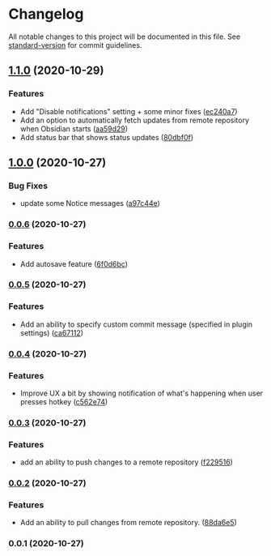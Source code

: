 # Changelog

All notable changes to this project will be documented in this file. See [standard-version](https://github.com/conventional-changelog/standard-version) for commit guidelines.

## [1.1.0](https://github.com/denolehov/obsidian-git/compare/v1.0.0...v1.1.0) (2020-10-29)


### Features

* Add "Disable notifications" setting + some minor fixes ([ec240a7](https://github.com/denolehov/obsidian-git/commit/ec240a7122656e551b93a79ad5af9b7be138b2ec))
* Add an option to automatically fetch updates from remote repository when Obsidian starts ([aa59d29](https://github.com/denolehov/obsidian-git/commit/aa59d29fb23ac5b42d8c6a644fdc413a04931966))
* Add status bar that shows status updates ([80dbf0f](https://github.com/denolehov/obsidian-git/commit/80dbf0f647fe27237bd86174feebe7987a90be63))

## [1.0.0](https://github.com/denolehov/obsidian-git/compare/v0.0.6...v1.0.0) (2020-10-27)


### Bug Fixes

* update some Notice messages ([a97c44e](https://github.com/denolehov/obsidian-git/commit/a97c44e2f5a1581e5bb8ea432deca108df8c7fde))

### [0.0.6](https://github.com/denolehov/obsidian-git/compare/v0.0.5...v0.0.6) (2020-10-27)


### Features

* Add autosave feature ([6f0d6bc](https://github.com/denolehov/obsidian-git/commit/6f0d6bc0b8b84fe6e14fcf1c85e6a6213c9da578))

### [0.0.5](https://github.com/denolehov/obsidian-git/compare/v0.0.4...v0.0.5) (2020-10-27)


### Features

* Add an ability to specify custom commit message (specified in plugin settings) ([ca67112](https://github.com/denolehov/obsidian-git/commit/ca671124c5b2dc5127b76f48ab94e63d1e2b3626))

### [0.0.4](https://github.com/denolehov/obsidian-git/compare/v0.0.3...v0.0.4) (2020-10-27)


### Features

* Improve UX a bit by showing notification of what's happening when user presses hotkey ([c562e74](https://github.com/denolehov/obsidian-git/commit/c562e746d7538923a378104d0204dad1f3f2aa61))

### [0.0.3](https://github.com/denolehov/obsidian-git/compare/v0.0.2...v0.0.3) (2020-10-27)


### Features

* add an ability to push changes to a remote repository ([f229516](https://github.com/denolehov/obsidian-git/commit/f2295165fbd77dd9ed6e4cdd2f6d085b3ee78bfe))

### [0.0.2](https://github.com/denolehov/obsidian-git/compare/v0.0.1...v0.0.2) (2020-10-27)


### Features

* Add an ability to pull changes from remote repository. ([88da6e5](https://github.com/denolehov/obsidian-git/commit/88da6e5bc01ef5066ab994e69640e0e101ed6b8f))

### 0.0.1 (2020-10-27)

